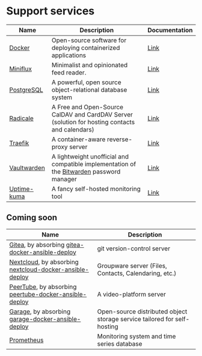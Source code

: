 # Support services

|              Name              |              Description              | Documentation |
| ------------------------------ | ------------------------------------- | ------------- |
| [Docker](https://www.docker.com/) | Open-source software for deploying containerized applications | [Link](docker.md) |
| [Miniflux](https://miniflux.app/) | Minimalist and opinionated feed reader. | [Link](miniflux.md) |
| [PostgreSQL](https://www.postgresql.org) | A powerful, open source object-relational database system | [Link](postgres.md) |
| [Radicale](https://miniflux.app/) | A Free and Open-Source CalDAV and CardDAV Server (solution for hosting contacts and calendars) | [Link](radicale.md) |
| [Traefik](https://doc.traefik.io/traefik/) | A container-aware reverse-proxy server | [Link](traefik.md) |
| [Vaultwarden](https://github.com/dani-garcia/vaultwarden) | A lightweight unofficial and compatible implementation of the [Bitwarden](https://bitwarden.com/) password manager | [Link](vaultwarden.md) |
| [Uptime-kuma](https://uptime.kuma.pet/) | A fancy self-hosted monitoring tool | [Link](uptime-kuma.md) |


## Coming soon

|              Name              |              Description              |
| ------------------------------ | ------------------------------------- |
| [Gitea](https://gitea.io/), by absorbing [gitea-docker-ansible-deploy](https://github.com/spantaleev/gitea-docker-ansible-deploy)     | git version-control server |
| [Nextcloud](https://nextcloud.com/), by absorbing [nextcloud-docker-ansible-deploy](https://github.com/spantaleev/nextcloud-docker-ansible-deploy) | Groupware server (Files, Contacts, Calendaring, etc.) |
| [PeerTube](https://joinpeertube.org/), by absorbing [peertube-docker-ansible-deploy](https://github.com/spantaleev/peertube-docker-ansible-deploy) | A video-platform server |
| [Garage](https://garagehq.deuxfleurs.fr/), by absorbing [garage-docker-ansible-deploy](https://github.com/moan0s/garage-docker-ansible-deploy) | Open-source distributed object storage service tailored for self-hosting |
| [Prometheus](https://prometheus.io/)| Monitoring system and time series database |
